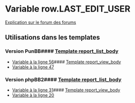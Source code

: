 # Variable row.LAST_EDIT_USER
[Explication sur le forum des forums](http://forum.forumactif.com/t294113-listing-des-variables#row.LAST_EDIT_USER)
## Utilisations dans les templates
### Version PunBB#### [Template report_list_body](punbb/report_list_body.md)
* [Variable à la ligne 56](../punbb/report_list_body.tpl#L56)#### [Template report_view_body](punbb/report_view_body.md)
* [Variable à la ligne 47](../punbb/report_view_body.tpl#L47)
### Version phpBB2#### [Template report_list_body](subsilver/report_list_body.md)
* [Variable à la ligne 31](../subsilver/report_list_body.tpl#L31)#### [Template report_view_body](subsilver/report_view_body.md)
* [Variable à la ligne 20](../subsilver/report_view_body.tpl#L20)